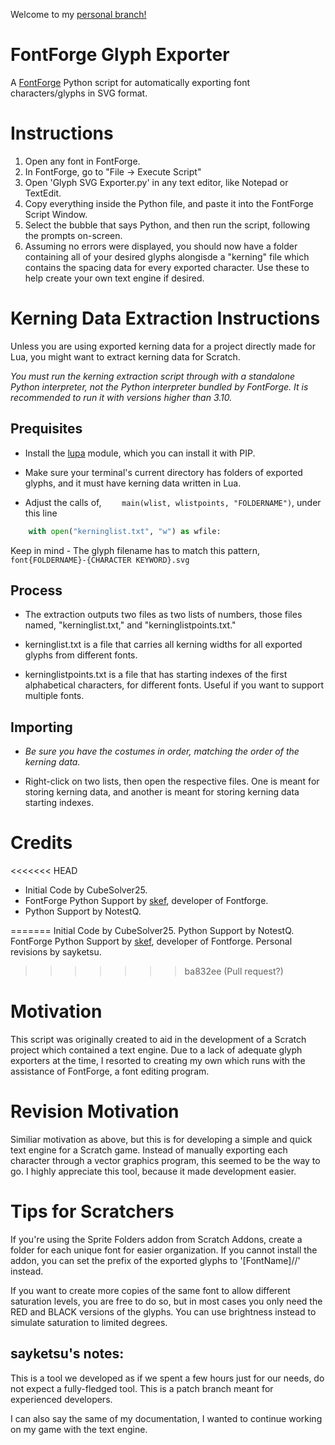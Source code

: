 Welcome to my [personal branch!](https://github.com/epibirikka)

# FontForge Glyph Exporter
A [FontForge](https://github.com/skef/fontforge) Python script for automatically exporting font characters/glyphs in SVG format.

# Instructions
1. Open any font in FontForge.
2. In FontForge, go to "File -> Execute Script"
3. Open 'Glyph SVG Exporter.py' in any text editor, like Notepad or TextEdit. 
4. Copy everything inside the Python file, and paste it into the FontForge Script Window.
5. Select the bubble that says Python, and then run the script, following the prompts on-screen.
7. Assuming no errors were displayed, you should now have a folder containing all of your desired glyphs alongisde a "kerning" file which contains the spacing data for every exported character. Use these to help create your own text engine if desired.

# Kerning Data Extraction Instructions

Unless you are using exported kerning data for a project directly made for Lua, you might want to extract kerning data for Scratch.

*You must run the kerning extraction script through with a standalone Python interpreter, not the Python interpreter bundled by FontForge. It is recommended to run it with versions higher than 3.10.*

## Prequisites

- Install the [lupa](https://pypi.org/project/lupa/) module, which you can install it with PIP.

- Make sure your terminal's current directory has folders of exported glyphs, and it must have kerning data written in Lua.

- Adjust the calls of, `    main(wlist, wlistpoints, "FOLDERNAME")`, under this line

```python
    with open("kerninglist.txt", "w") as wfile:
```

Keep in mind - The glyph filename has to match this pattern, `font{FOLDERNAME}-{CHARACTER KEYWORD}.svg`

## Process

- The extraction outputs two files as two lists of numbers, those files named, "kerninglist.txt," and "kerninglistpoints.txt."

- kerninglist.txt is a file that carries all kerning widths for all exported glyphs from different fonts.

- kerninglistpoints.txt is a file that has starting indexes of the first alphabetical characters, for different fonts. Useful if you want to support multiple fonts.

## Importing

- *Be sure you have the costumes in order, matching the order of the kerning data.*

- Right-click on two lists, then open the respective files. One is meant for storing kerning data, and another is meant for storing kerning data starting indexes.

# Credits
<<<<<<< HEAD
- Initial Code by CubeSolver25.
- FontForge Python Support by [skef](https://github.com/skef), developer of Fontforge.
- Python Support by NotestQ.

=======
Initial Code by CubeSolver25.
Python Support by NotestQ.
FontForge Python Support by [skef](https://github.com/skef), developer of Fontforge.
Personal revisions by sayketsu.
>>>>>>> ba832ee (Pull request?)

# Motivation
This script was originally created to aid in the development of a Scratch project which contained a text engine. Due to a lack of adequate glyph exporters at the time, I resorted to creating my own which runs with the assistance of FontForge, a font editing program.

# Revision Motivation
Similiar motivation as above, but this is for developing a simple and quick text engine for a Scratch game. Instead of manually exporting each character through a vector graphics program, this seemed to be the way to go. I highly appreciate this tool, because it made development easier.

# Tips for Scratchers
If you're using the Sprite Folders addon from Scratch Addons, create a folder for each unique font for easier organization. If you cannot install the addon, you can set the prefix of the exported glyphs to '[FontName]//' instead.

If you want to create more copies of the same font to allow different saturation levels, you are free to do so, but in most cases you only need the RED and BLACK versions of the glyphs. You can use brightness instead to simulate saturation to limited degrees.

## sayketsu's notes:

This is a tool we developed as if we spent a few hours just for our needs, do not expect a fully-fledged tool. This is a patch branch meant for experienced developers.

I can also say the same of my documentation, I wanted to continue working on my game with the text engine.
